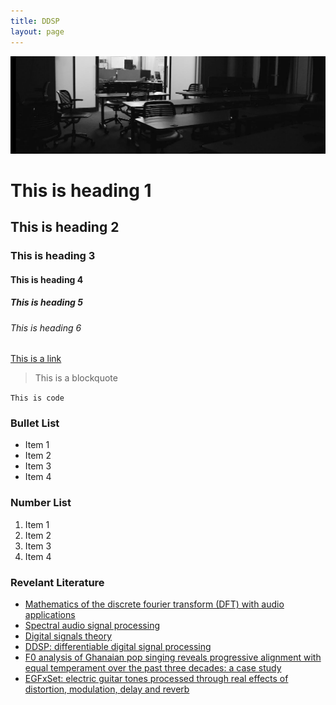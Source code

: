 ```yaml
---
title: DDSP
layout: page
---
```


<img src="assets/images/classroom.png" alt="drawing" width="1000"/>

# This is heading 1
## This is heading 2
### This is heading 3
#### This is heading 4
##### This is heading 5
###### This is heading 6

[This is a link](#)

> This is a blockquote

`This is code`

### Bullet List
* Item 1
* Item 2
* Item 3
* Item 4

### Number List
1. Item 1
2. Item 2
3. Item 3
4. Item 4

### Revelant Literature
* [Mathematics of the discrete fourier transform (DFT) with audio applications](https://ccrma.stanford.edu/~jos/st/)
* [Spectral audio signal processing](https://ccrma.stanford.edu/~jos/sasp/)
* [Digital signals theory](https://brianmcfee.net/dstbook-site/content/intro.html)
* [DDSP: differentiable digital signal processing](https://arxiv.org/pdf/2001.04643)
* [F0 analysis of Ghanaian pop singing reveals progressive alignment with equal temperament over the past three decades: a case study](https://ccrma.stanford.edu/~iran/papers/Roman_et_al_SMC_2023.pdf)
* [EGFxSet: electric guitar tones processed through real effects of distortion, modulation, delay and reverb](https://ccrma.stanford.edu/~iran/papers/Pedroza_et_al_ISMIR_2022.pdf)
